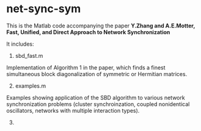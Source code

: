 # net-sync-sym
This is the Matlab code accompanying the paper 
**Y.Zhang and A.E.Motter, Fast, Unified, and Direct Approach to Network Synchronization**

It includes:
1. sbd_fast.m

  Implementation of Algorithm 1 in the paper, which finds a finest simultaneous block diagonalization of symmetric or Hermitian matrices.

2. examples.m

  Examples showing application of the SBD algorithm to various network synchronization problems (cluster synchroinzation, coupled nonidentical oscillators, networks with multiple interaction types).
  
3. 
